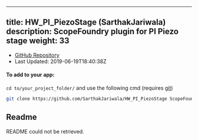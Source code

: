 
---
title: HW_PI_PiezoStage (SarthakJariwala)
description: ScopeFoundry plugin for PI Piezo stage
weight: 33
---
- [GitHub Repository](https://github.com/SarthakJariwala/HW_PI_PiezoStage)
- Last Updated: 2019-06-19T18:40:38Z


#### To add to your app:

`cd to/your_project_folder/` and use the following cmd (requires [git](/docs/100_development-environment/20_git/))

```bash
git clone https://github.com/SarthakJariwala/HW_PI_PiezoStage ScopeFoundryHW/PI_PiezoStage
```


## Readme
README could not be retrieved.
